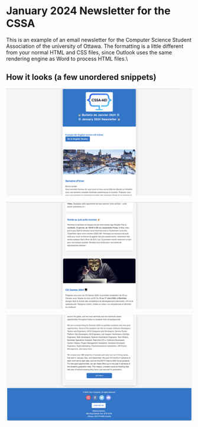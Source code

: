 # January 2024 Newsletter for the CSSA
This is an example of an email newsletter for the Computer Science Student Association of the university of Ottawa.
The formatting is a little different from your normal HTML and CSS files, since Outlook uses the same rendering
engine as Word to process HTML files.\

## How it looks (a few unordered snippets)
![](images/image_1)

![](images/image_3)

![](images/image_2)
